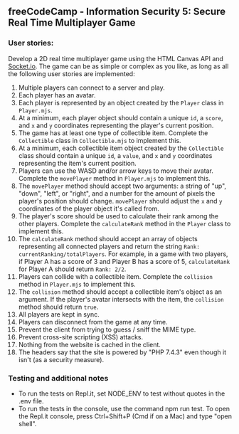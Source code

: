 ## **freeCodeCamp** - Information Security 5: Secure Real Time Multiplayer Game

### User stories:

Develop a 2D real time multiplayer game using the HTML Canvas API and [Socket.io](https://socket.io/). The game can be as simple or complex as you like, as long as all the following user stories are implemented:

1. Multiple players can connect to a server and play.
1. Each player has an avatar.
1. Each player is represented by an object created by the `Player` class in `Player.mjs`.
1. At a minimum, each player object should contain a unique `id`, a `score`, and `x` and `y` coordinates representing the player's current position.
1. The game has at least one type of collectible item. Complete the `Collectible` class in `Collectible.mjs` to implement this.
1. At a minimum, each collectible item object created by the `Collectible` class should contain a unique `id`, a `value`, and `x` and `y` coordinates representing the item's current position.
1. Players can use the WASD and/or arrow keys to move their avatar. Complete the `movePlayer` method in `Player.mjs` to implement this.
1. The `movePlayer` method should accept two arguments: a string of "up", "down", "left", or "right", and a number for the amount of pixels the player's position should change. `movePlayer` should adjust the `x` and `y` coordinates of the player object it's called from.
1. The player's score should be used to calculate their rank among the other players. Complete the `calculateRank` method in the `Player` class to implement this.
1. The `calculateRank` method should accept an array of objects representing all connected players and return the string `Rank: currentRanking/totalPlayers`. For example, in a game with two players, if Player A has a score of 3 and Player B has a score of 5, `calculateRank` for Player A should return `Rank: 2/2`.
1. Players can collide with a collectible item. Complete the `collision` method in `Player.mjs` to implement this.
1. The `collision` method should accept a collectible item's object as an argument. If the player's avatar intersects with the item, the `collision` method should return `true`.
1. All players are kept in sync.
1. Players can disconnect from the game at any time.
1. Prevent the client from trying to guess / sniff the MIME type.
1. Prevent cross-site scripting (XSS) attacks.
1. Nothing from the website is cached in the client.
1. The headers say that the site is powered by "PHP 7.4.3" even though it isn't (as a security measure).

### Testing and additional notes

- To run the tests on Repl.it, set NODE_ENV to test without quotes in the .env file.
- To run the tests in the console, use the command npm run test. To open the Repl.it console, press Ctrl+Shift+P (Cmd if on a Mac) and type "open shell".
